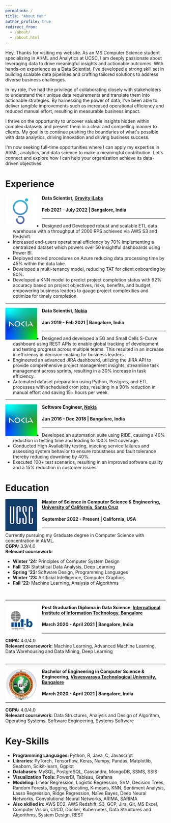 ```yaml
---
permalink: /
title: "About Me!"
author_profile: true
redirect_from: 
  - /about/
  - /about.html
---
```


Hey, Thanks for visiting my website. As an MS Computer Science student specializing in AI/ML and Analytics at UCSC, I am deeply passionate about leveraging data to drive meaningful insights and actionable outcomes. With hands-on experience as a Data Scientist, I've developed a strong skill set in building scalable data pipelines and crafting tailored solutions to address diverse business challenges.

In my role, I've had the privilege of collaborating closely with stakeholders to understand their unique data requirements and translate them into actionable strategies. By harnessing the power of data, I've been able to deliver tangible improvements such as increased operational efficiency and reduced manual effort, resulting in measurable business impact.

I thrive on the opportunity to uncover valuable insights hidden within complex datasets and present them in a clear and compelling manner to clients. My goal is to continue pushing the boundaries of what's possible with data analytics, driving innovation and driving business success.

I'm now seeking full-time opportunities where I can apply my expertise in AI/ML, analytics, and data science to make a meaningful contribution. Let's connect and explore how I can help your organization achieve its data-driven objectives.

Experience
======
<img align="left" height="100" width="100" src="../images/gravity.webp" style="padding-right:15px">

**Data Scientist, [Gravity iLabs](https://www.gravityilabs.com/)**
#### Feb 2021 - July 2022 | Bangalore, India
------
* Designed and Developed robust and scalable ETL data warehouse with a throughput of 2000 RPS achieved via AWS S3 and Redshift.
* Increased end-users operational efficiency by 70% implementing a centralized dataset which powers over 50 insightful dashboards using Power BI.
* Deployed stored procedures on Azure reducing data processing time by 45% within the data lake.
* Developed a multi-tenancy model, reducing  TAT for client onboarding by 80%. 
* Developed a KNN model to predict project completion status with 92% accuracy based on project objectives, risks, benefits, and budget, empowering business leaders to gauge project complexities and optimize for timely completion.

------
<img align="left" height="100" width="100" src="../images/nokia.jpeg" style="padding-right:15px">

**Data Scientist, [Nokia](https://www.nokia.com/)**
#### Jan 2019 - Feb 2021 | Bangalore, India
------
* Designed and developed a 5G and Small Cells S-Curve dashboard using REST APIs to enable global tracking of development and testing progress across multiple teams. This  resulted in an increase in efficiency in decision-making for business leaders.
* Engineered an advanced JIRA dashboard, utilizing the JIRA API to provide comprehensive project management insights, streamline task management across sprints, resulting in a 30% increase in task efficiency.
* Automated dataset preparation using Python, Postgres, and ETL processes with scheduled cron jobs, resulting in a 90% reduction in manual effort and saving 15+  hours per week.

------
<img align="left" height="100" width="100" src="../images/nokia.jpeg" style="padding-right:15px">

**Software Engineer, [Nokia](https://www.nokia.com/)**
#### Jun 2016 - Dec 2018 | Bangalore, India
------
* Developed an automation suite using RIDE, causing a 40% reduction in testing time and leading to 100% test coverage.
* Conducted High Availability testing, injecting service failures and assessing system behavior to ensure robustness and fault tolerance thereby reducing downtime by 40%.
* Executed 100+ test scenarios, resulting in an improved software quality and a 15% reduction in customer issues.


Education
======
<img align="left" height="100" width="100" src="../images/UCSC.png" style="padding-right:15px">

**Master of Science in Computer Science & Engineering, [University of California, Santa Cruz](https://www.ucsc.edu/)**
#### September 2022 - Present | California, USA
------
Currently pursuing my Graduate degree in Computer Science with concentration in AI/ML. <br>
<strong>CGPA: </strong> 3.9/4.0 <br>
<strong>Relevant coursework:</strong>
* <strong>Winter '24: </strong>Principles of Computer System Design<br>
* <strong>Fall '23: </strong>Statistical Data Analysis, Deep Learning<br>
* <strong>Spring '23: </strong>Software Design, Programming Languages<br>
* <strong>Winter '23: </strong>Artificial Intelligence, Computer Graphics<br>
* <strong>Fall '22: </strong>Machine Learning, Analysis of Algorithms<br>
<br>

------

<img align="left" height="100" width="100" src="../images/iiitb.png" style="padding-right:15px">

**Post Graduation Diploma in Data Science, [International Institute of Information Technology, Bangalore](https://www.iiitb.ac.in/)**
#### March 2020 - April 2021 | Bangalore, India
------
<strong>CGPA:</strong> 4.0/4.0 <br> 
<strong>Relevant coursework:</strong>  Machine Learning, Advanced Machine Learning, Data Warehousing and Data Mining, Deep Learning <br>
<br>

------

<img align="left" height="100" width="100" src="../images/vtu.webp" style="padding-right:15px">

**Bachelor of Engineering in Computer Science & Engineering, [Visvesvaraya Technological University, Bangalore](https://vtu.ac.in/)**
#### March 2020 - April 2021 | Bangalore, India
------
<strong>CGPA:</strong> 4.0/4.0 <br> 
<strong>Relevant coursework:</strong>  Data Structures, Analysis and Design of Algorithm, Operating Systems, Software Engineering, 
Systems Software <br>

Key-Skills
======
* <strong> Programming Languages: </strong> Python, R, Java, C, Javascript <br>
* <strong> Libraries: </strong> PyTorch, Tensorflow, Keras, Numpy, Pandas, Matplotlib, Seaborn, Scikit-learn, Ggplot <br>
* <strong> Databases: </strong> MySQL, PostgreSQL, Cassandra, MongoDB, SSMS, SSIS <br>
* <strong> Visualization Tools: </strong> PowerBI, Tableau, Grafana <br>
* <strong> Modeling: </strong> Linear Regression, Logistic Regression, SVM, Decision Trees, Random Forests, Bagging, Boosting, K-means, KNN, Sentiment Analysis, Lasso Regression, Ridge Regression, Naïve Bayes, Deep Neural Networks, Convolutional Neural Networks, ARIMA, SARIMA <br>
* <strong> Also skilled in: </strong> AWS EC2, AWS Redshift, S3, GCP, Jira, Git, MS Excel, Computer Vision, CI/CD, Docker, Kubernetes, Data Structures and Algorithms, System Design, REST <br>

